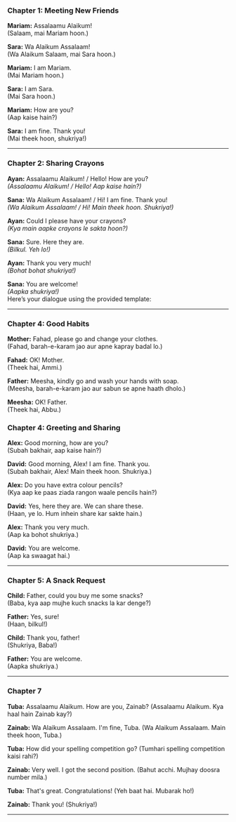 ### **Chapter 1: Meeting New Friends**  

**Mariam:** Assalaamu Alaikum!  
(Salaam, mai Mariam hoon.)  

**Sara:** Wa Alaikum Assalaam!  
(Wa Alaikum Salaam, mai Sara hoon.)  

**Mariam:** I am Mariam.  
(Mai Mariam hoon.)  

**Sara:** I am Sara.  
(Mai Sara hoon.)  

**Mariam:** How are you?  
(Aap kaise hain?)  

**Sara:** I am fine. Thank you!  
(Mai theek hoon, shukriya!)

---

### **Chapter 2: Sharing Crayons**  

**Ayan:** Assalaamu Alaikum! / Hello! How are you?  
*(Assalaamu Alaikum! / Hello! Aap kaise hain?)*  

**Sana:** Wa Alaikum Assalaam! / Hi! I am fine. Thank you!  
*(Wa Alaikum Assalaam! / Hi! Main theek hoon. Shukriya!)*  

**Ayan:** Could I please have your crayons?  
*(Kya main aapke crayons le sakta hoon?)*  

**Sana:** Sure. Here they are.  
*(Bilkul. Yeh lo!)*  

**Ayan:** Thank you very much!  
*(Bohat bohat shukriya!)*  

**Sana:** You are welcome!  
*(Aapka shukriya!)*  
Here’s your dialogue using the provided template:

---

### **Chapter 4: Good Habits**  

**Mother:** Fahad, please go and change your clothes.  
(Fahad, barah-e-karam jao aur apne kapray badal lo.)  

**Fahad:** OK! Mother.  
(Theek hai, Ammi.)  

**Father:** Meesha, kindly go and wash your hands with soap.  
(Meesha, barah-e-karam jao aur sabun se apne haath dholo.)  

**Meesha:** OK! Father.  
(Theek hai, Abbu.)  


### **Chapter 4: Greeting and Sharing**  

**Alex:** Good morning, how are you?  
(Subah bakhair, aap kaise hain?)  

**David:** Good morning, Alex! I am fine. Thank you.  
(Subah bakhair, Alex! Main theek hoon. Shukriya.)  

**Alex:** Do you have extra colour pencils?  
(Kya aap ke paas ziada rangon waale pencils hain?)  

**David:** Yes, here they are. We can share these.  
(Haan, ye lo. Hum inhein share kar sakte hain.)  

**Alex:** Thank you very much.  
(Aap ka bohot shukriya.)  

**David:** You are welcome.  
(Aap ka swaagat hai.)  

---


### **Chapter 5: A Snack Request**

**Child:** Father, could you buy me some snacks?  
(Baba, kya aap mujhe kuch snacks la kar denge?)  

**Father:** Yes, sure!  
(Haan, bilkul!)  

**Child:** Thank you, father!  
(Shukriya, Baba!)  

**Father:** You are welcome.  
(Aapka shukriya.)  

---

### **Chapter 7**

**Tuba:** Assalaamu Alaikum. How are you, Zainab?
(Assalaamu Alaikum. Kya haal hain Zainab kay?)

**Zainab:** Wa Alaikum Assalaam. I'm fine, Tuba.
(Wa Alaikum Assalaam. Main theek hoon, Tuba.)

**Tuba:** How did your spelling competition go?
(Tumhari spelling competition kaisi rahi?)

**Zainab:** Very well. I got the second position.
(Bahut acchi. Mujhay doosra number mila.)

**Tuba:** That's great. Congratulations!
(Yeh baat hai. Mubarak ho!)

**Zainab:** Thank you!
(Shukriya!)

---

